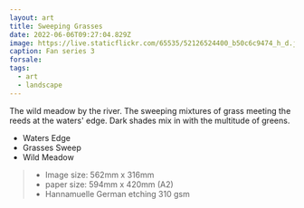 ```yaml
---
layout: art
title: Sweeping Grasses
date: 2022-06-06T09:27:04.829Z
image: https://live.staticflickr.com/65535/52126524400_b50c6c9474_h_d.jpg
caption: Fan series 3
forsale:
tags:
  - art
  - landscape
---
```

The wild meadow by the river. The sweeping mixtures of grass meeting the reeds at the waters' edge. Dark shades mix in with the multitude of greens.

* Waters Edge
* Grasses Sweep
* Wild Meadow

> - Image size: 562mm x 316mm
> - paper size: 594mm x 420mm (A2)
> - Hannamuelle German etching 310 gsm
